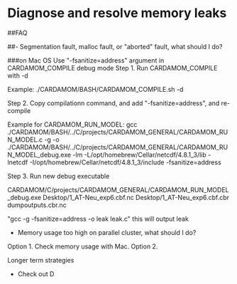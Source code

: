 # Diagnose and resolve memory leaks


##FAQ

##- Segmentation fault, malloc fault, or "aborted" fault, what should I do?

###on Mac OS
Use "-fsanitize=address" argument in CARDAMOM_COMPILE debug mode
Step 1. Run CARDAMOM_COMPILE with -d

Example: ./CARDAMOM/BASH/CARDAMOM_COMPILE.sh -d

Step 2. Copy compilationn command, and add "-fsanitize=address", and re-compile

Example for CARDAMOM_RUN_MODEL:
gcc ./CARDAMOM/BASH/../C/projects/CARDAMOM_GENERAL/CARDAMOM_RUN_MODEL.c -g -o ./CARDAMOM/BASH/../C/projects/CARDAMOM_GENERAL/CARDAMOM_RUN_MODEL_debug.exe -lm -L/opt/homebrew/Cellar/netcdf/4.8.1_3/lib -lnetcdf -I/opt/homebrew/Cellar/netcdf/4.8.1_3/include -fsanitize=address


Step 3. Run new debug executable

CARDAMOM/C/projects/CARDAMOM_GENERAL/CARDAMOM_RUN_MODEL_debug.exe Desktop/1_AT-Neu_exp6.cbf.nc Desktop/1_AT-Neu_exp6.cbf.cbr dumpoutputs.cbr.nc









"gcc -g -fsanitize=address -o leak leak.c"
this will output leak 



- Memory usage too high on parallel cluster, what should I do?

Option 1. Check memory usage with Mac.
Option 2. 




Longer term strategies
- Check out D
